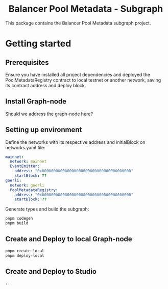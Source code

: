 

<h1 align="center"> Balancer Pool Metadata - Subgraph</h1>

This package contains the Balancer Pool Metadata subgraph project.

# Getting started

## Prerequisites

Ensure you have installed all project dependencies and deployed the PoolMetadataRegistry contract to local testnet or another network, saving its contract address and deploy block.

## Install Graph-node

Should we address the graph-node here?

## Setting up environment

Define the networks with its respective address and initialBlock on networks.yaml file:

```yaml
mainnet:
  network: mainnet
  EventEmitter:
    address: "0x000000000000000000000000000000000000000"
    startBlock: ??
goerli:
  network: goerli
  PoolMetadataRegistry:
    address: "0x000000000000000000000000000000000000000"
    startBlock: ??

```
Generate types and build the subgraph:

```bash
pnpm codegen
pnpm build
```

## Create and Deploy to local Graph-node

```bash
pnpm create-local
pnpm deploy-local
```

## Create and Deploy to Studio

```bash
...
```


